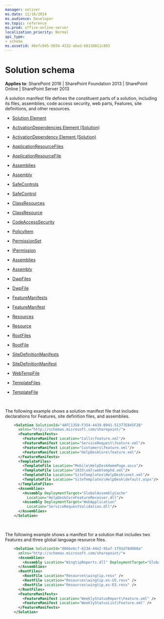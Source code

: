 ```yaml
---
manager: soliver
ms.date: 11/16/2014
ms.audience: Developer
ms.topic: reference
ms.prod: office-online-server
localization_priority: Normal
api_type: 
- schema
ms.assetid: 48efc045-5b54-4332-abed-6813d011c803
---
```


# Solution schema

**Applies to**: SharePoint 2016 | SharePoint Foundation 2013 | SharePoint Online | SharePoint Server 2013

A solution manifest file defines the constituent parts of a solution, including its files, assemblies, code access security, web parts, Features, site definitions, and other resources.

- [Solution Element](solution-element-solution.md)

- [ActivationDependencies Element (Solution)](activationdependencies-element-solution.md)

- [ActivationDependency Element (Solution)](activationdependency-element-solution.md)

- [ApplicationResourceFiles](applicationresourcefiles-element-solution.md)

- [ApplicationResourceFile](applicationresourcefile-element-solution.md)

- [Assemblies](assemblies-element-solutionassemblies.md)

- [Assembly](assembly-element-solutionassemblies.md)

- [SafeControls](safecontrols-element-solution.md)

- [SafeControl](safecontrol-element-solution.md)

- [ClassResources](classresources-element-solution.md)

- [ClassResource](classresource-element-solution.md)

- [CodeAccessSecurity](codeaccesssecurity-element-solution.md)

- [PolicyItem](policyitem-element-solution.md)

- [PermissionSet](permissionset-element-solution.md)

- [IPermission](ipermission-element-solution.md)

- [Assemblies](assemblies-element-solutioncodeaccesssecurity.md)

- [Assembly](assembly-element-solutioncodeaccesssecurity.md)

- [DwpFiles](dwpfiles-element-solution.md)

- [DwpFile](dwpfile-element-solution.md)

- [FeatureManifests](featuremanifests-element-solution.md)

- [FeatureManifest](featuremanifest-element-solution.md)

- [Resources](resources-element-solution.md)

- [Resource](resource-element-solution.md)

- [RootFiles](rootfiles-element-solution.md)

- [RootFile](rootfile-element-solution.md)

- [SiteDefinitionManifests](sitedefinitionmanifests-element-solution.md)

- [SiteDefinitionManifest](sitedefinitionmanifest-element-solution.md)

- [WebTempFile](webtempfile-element-solution.md)

- [TemplateFiles](templatefiles-element-solution.md)

- [TemplateFile](templatefile-element-solution.md)

<br/>

The following example shows a solution manifest file that includes declarations for Features, site definition files, and assemblies.

```XML 
    <Solution SolutionId="4AFC1350-F354-4439-B941-51377E845F2B" 
      xmlns="http://schemas.microsoft.com/sharepoint/">
      <FeatureManifests>
        <FeatureManifest Location="Calls\feature.xml"/>
        <FeatureManifest Location="ServiceRequest\feature.xml"/>
        <FeatureManifest Location="Customers\feature.xml"/>
        <FeatureManifest Location="HelpDeskCore\feature.xml"/>
      </FeatureManifests>
      <TemplateFiles>
        <TemplateFile Location="Mobile\HelpDeskHomePage.ascx"/>
        <TemplateFile Location="1033\xml\webtemphd.xml"/>
        <TemplateFile Location="SiteTemplates\HelpDesk\onet.xml"/>
        <TemplateFile Location="SiteTemplates\HelpDesk\default.aspx"/>
      </TemplateFiles>
      <Assemblies>
        <Assembly DeploymentTarget="GlobalAssemblyCache"
          Location="HelpDeskCoreFeatureReceiver.dll"/>
        <Assembly DeploymentTarget="WebApplication"
          Location="ServiceRequestValidation.dll"/>
      </Assemblies>
    </Solution>
```

<br/>

The following example shows a manifest for a solution that includes two Features and three global language resource files.

```XML 
    <Solution SolutionId="006be6c7-623d-44e2-95af-1f91d78d060a"
      xmlns="http://schemas.microsoft.com/sharepoint/">
      <Assemblies>
        <Assembly Location="WingtipReports.dll" DeploymentTarget="GlobalAssemblyCache" />
      </Assemblies>
      <RootFiles>
        <RootFile Location="Resources\wingtip.resx" />
        <RootFile Location="Resources\wingtip.en-US.resx" />
        <RootFile Location="Resources\wingtip.es-ES.resx" />
      </RootFiles>
      <FeatureManifests>
        <FeatureManifest Location="WeeklyStatusReport\Feature.xml" />
        <FeatureManifest Location="WeeklyStatusList\Feature.xml" />
      </FeatureManifests>
    </Solution>
```



 



